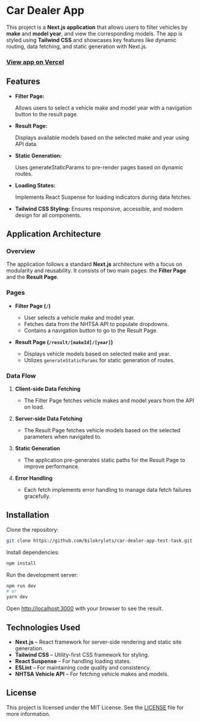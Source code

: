 # Сar Dealer App

This project is a **Next.js application** that allows users to filter vehicles by **make** and **model year**, and view the corresponding models. The app is styled using **Tailwind CSS** and showcases key features like dynamic routing, data fetching, and static generation with Next.js.

### [View app on Vercel](https://car-dealer-app-test-task.vercel.app/)

## Features

- **Filter Page:**

  Allows users to select a vehicle make and model year with a navigation button to the result page.

- **Result Page:**

  Displays available models based on the selected make and year using API data.

- **Static Generation:**

  Uses generateStaticParams to pre-render pages based on dynamic routes.

- **Loading States:**

  Implements React Suspense for loading indicators during data fetches.

- **Tailwind CSS Styling:**
  Ensures responsive, accessible, and modern design for all components.

## Application Architecture

### Overview

The application follows a standard **Next.js** architecture with a focus on modularity and reusability. It consists of two main pages: the **Filter Page** and the **Result Page**.

### Pages

- **Filter Page (`/`)**

  - User selects a vehicle make and model year.
  - Fetches data from the NHTSA API to populate dropdowns.
  - Contains a navigation button to go to the Result Page.

- **Result Page (`/result/[makeId]/[year]`)**
  - Displays vehicle models based on selected make and year.
  - Utilizes `generateStaticParams` for static generation of routes.

### Data Flow

1. **Client-side Data Fetching**
   - The Filter Page fetches vehicle makes and model years from the API on load.
2. **Server-side Data Fetching**

   - The Result Page fetches vehicle models based on the selected parameters when navigated to.

3. **Static Generation**

   - The application pre-generates static paths for the Result Page to improve performance.

4. **Error Handling**
   - Each fetch implements error handling to manage data fetch failures gracefully.

## Installation

Clone the repository:

```bash
git clone https://github.com/bilokrylets/car-dealer-app-test-task.git

```

Install dependencies:

```bash
npm install
```

Run the development server:

```bash
npm run dev
# or
yarn dev
```

Open [http://localhost:3000](http://localhost:3000) with your browser to see the result.

## Technologies Used

- **Next.js** – React framework for server-side rendering and static site generation.
- **Tailwind CSS** – Utility-first CSS framework for styling.
- **React Suspense** – For handling loading states.
- **ESLint** – For maintaining code quality and consistency.
- **NHTSA Vehicle API** – For fetching vehicle makes and models.

## License

This project is licensed under the MIT License. See the [LICENSE](https://opensource.org/license/mit) file for more information.
